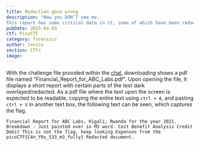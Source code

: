 ```yaml
---
title: Redaction gone wrong
description: "Now you DON’T see me.
This report has some critical data in it, some of which have been redacted correctly, while some were not. Can you find an important key that was not redacted properly?"
pubDate: 2025-04-03
ctf: PicoCTF
category: forensics
author: Tenzin
section: CTFs
image:
---
```

With the challenge file provided within the [chal](https://play.picoctf.org/practice/challenge/290?page=1&search=Reda), downloading shows a pdf file named "Financial_Report_for_ABC_Labs.pdf". 
Upon opening the file, it displays a short report with certain parts of the text dark overlayed/redacted.
As a pdf file where the text upon the screen is expected to be readable, copying the entire text using `ctrl + A`, and pasting `ctrl + V` in another text box, the following text can be seen, which captures the flag.
```
Financial Report for ABC Labs, Kigali, Rwanda for the year 2021. Breakdown - Just painted over in MS word. Cost Benefit Analysis Credit Debit This is not the flag, keep looking Expenses from the picoCTF{C4n_Y0u_S33_m3_fully} Redacted document.
```